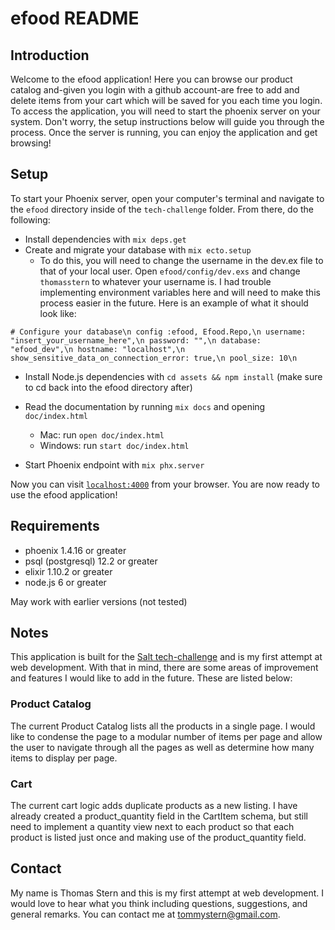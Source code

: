 # efood README

## Introduction

Welcome to the efood application! Here you can browse our product catalog and-given you login with a github account-are free to add and delete items from your cart which will be saved for you each time you login. To access the application, you will need to start the phoenix server on your system. Don't worry, the setup instructions below will guide you through the process. Once the server is running, you can enjoy the application and get browsing!

## Setup

To start your Phoenix server, open your computer's terminal and navigate to the `efood` directory inside of the `tech-challenge` folder. From there, do the following:

  * Install dependencies with `mix deps.get`
  * Create and migrate your database with `mix ecto.setup`
	* To do this, you will need to change the username in the dev.ex file to that of your local user. Open `efood/config/dev.exs` and change `thomasstern` to whatever your username is. I had trouble implementing environment variables here and will need to make this process easier in the future. Here is an example of what it should look like:

`# Configure your database\n
config :efood, Efood.Repo,\n
  username: "insert_your_username_here",\n
  password: "",\n
  database: "efood_dev",\n
  hostname: "localhost",\n
  show_sensitive_data_on_connection_error: true,\n
  pool_size: 10\n`

  * Install Node.js dependencies with `cd assets && npm install` (make sure to cd back into the efood directory after)
  * Read the documentation by running `mix docs` and opening `doc/index.html`
    * Mac: run `open doc/index.html`
    * Windows: run `start doc/index.html`
    
  * Start Phoenix endpoint with `mix phx.server`

Now you can visit [`localhost:4000`](http://localhost:4000) from your browser. You are now ready to use the efood application!

## Requirements

* phoenix 1.4.16 or greater
* psql (postgresql) 12.2 or greater
* elixir 1.10.2 or greater
* node.js 6 or greater


May work with earlier versions (not tested)

## Notes

This application is built for the [Salt tech-challenge](https://github.com/saltpay/tech-challenge) and is my first attempt at web development. With that in mind, there are some areas of improvement and features I would like to add in the future. These are listed below:

### Product Catalog

The current Product Catalog lists all the products in a single page. I would like to condense the page to a modular number of items per page and allow the user to navigate through all the pages as well as determine how many items to display per page.

### Cart

The current cart logic adds duplicate products as a new listing. I have already created a product_quantity field in the CartItem schema, but still need to implement a quantity view next to each product so that each product is listed just once and making use of the product_quantity field.

## Contact
My name is Thomas Stern and this is my first attempt at web development. I would love to hear what you think including questions, suggestions, and general remarks. You can contact me at tommystern@gmail.com.
